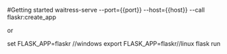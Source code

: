 #Getting started
waitress-serve --port={{port}} --host={{host}} --call flaskr:create_app

or 

set FLASK_APP=flaskr //windows
export FLASK_APP=flaskr//linux
flask run